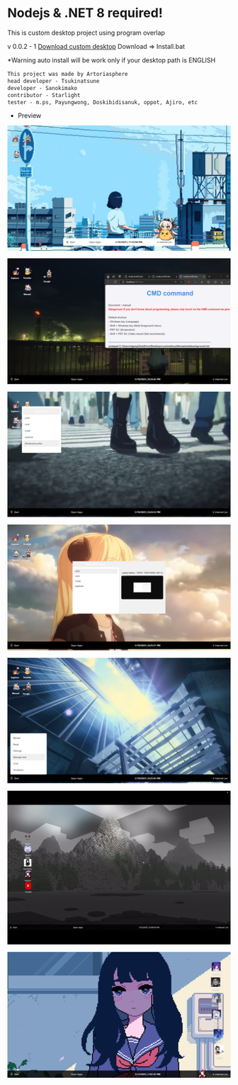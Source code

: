 # Nodejs & .NET 8 required!
This is custom desktop project using program overlap

v 0.0.2 - 1
[Download custom desktop](https://drive.google.com/file/d/1a-pf1qHMB6ngFxjQqfsOZMg8EGibv1c5/view?usp=sharing)
Download => Install.bat

*Warning auto install will be work only if your desktop path is ENGLISH

```
This project was made by Artoriasphere
head developer - Tsukinatsune
developer - Sanokimako
contributor - Starlight
tester - m.ps, Payungwong, Doskibidisanuk, oppot, Ajiro, etc
```

- Preview

![7](https://github.com/ArtoriasphereOrg/custom-desk-demo/blob/main/desktop_screenshot_2025-01-19_23-47-09.png?raw=true)

![1](https://raw.githubusercontent.com/ArtoriasphereOrg/custom-desk-demo/refs/heads/main/desktop_screenshot_2025-01-19_20-24-43.png)

![2](https://github.com/ArtoriasphereOrg/custom-desk-demo/blob/main/desktop_screenshot_2025-01-19_20-24-53.png?raw=true)

![3](https://raw.githubusercontent.com/ArtoriasphereOrg/custom-desk-demo/refs/heads/main/desktop_screenshot_2025-01-19_20-25-21.png)

![4](https://raw.githubusercontent.com/ArtoriasphereOrg/custom-desk-demo/refs/heads/main/desktop_screenshot_2025-01-19_20-25-43.png)

![5](https://raw.githubusercontent.com/ArtoriasphereOrg/custom-desk-demo/refs/heads/main/IMG_0150.png)

![6](https://raw.githubusercontent.com/ArtoriasphereOrg/custom-desk-demo/refs/heads/main/desktop_screenshot_2025-01-13_19-07-35.png)
